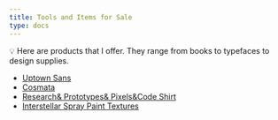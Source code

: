 ```yaml
---
title: Tools and Items for Sale
type: docs
---
```


<aside>
💡 Here are products that I offer. They range from books to typefaces to design supplies.

</aside>

- [Uptown Sans](/uptownsans)
- [Cosmata](/cosmata)
- [Research& Prototypes& Pixels&Code Shirt](/shirt)
- [Interstellar Spray Paint Textures](/interstellar)

<!-- ## See also

[We Need to Talk](Writing%20&%20Guides%20fa321c87366a4d1e980bc71c644019f2/We%20Need%20to%20Talk%207151fc16be0a4401adf773fd8fe173e1.md) -->